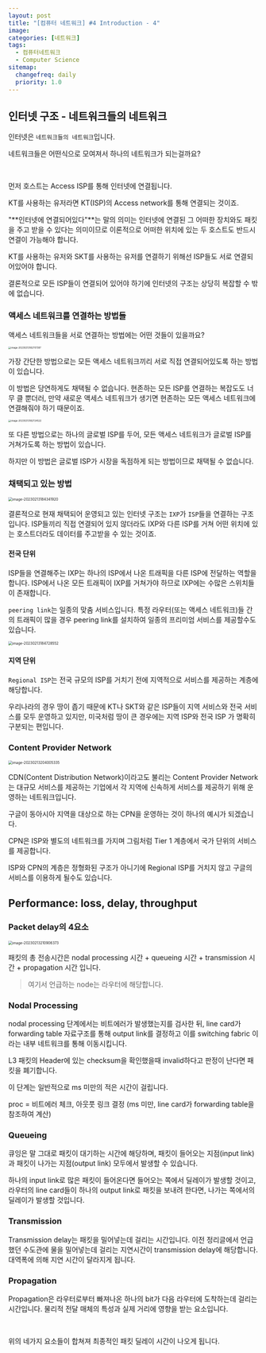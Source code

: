 ```yaml
---
layout: post
title: "[컴퓨터 네트워크] #4 Introduction - 4"
image:
categories: [네트워크]
tags: 
  - 컴퓨터네트워크
  - Computer Science
sitemap:
  changefreq: daily
  priority: 1.0
---
```


## 인터넷 구조 - 네트워크들의 네트워크

인터넷은 `네트워크들의 네트워크`입니다.

네트워크들은 어떤식으로 모여져서 하나의 네트워크가 되는걸까요? 

<br/> 

먼저 호스트는 Access ISP를 통해 인터넷에 연결됩니다.

KT를 사용하는 유저라면 KT(ISP)의 Access network를 통해 연결되는 것이죠.

"**인터넷에 연결되어있다"**는 말의 의미는 인터넷에 연결된 그 어떠한 장치와도 패킷을 주고 받을 수 있다는 의미이므로 이론적으로 어떠한 위치에 있는 두 호스트도 반드시 연결이 가능해야 합니다.

KT를 사용하는 유저와 SKT를 사용하는 유저를 연결하기 위해선 ISP들도 서로 연결되어있어야 합니다.

결론적으로 모든 ISP들이 연결되어 있어야 하기에 인터넷의 구조는 상당히 복잡할 수 밖에 없습니다. 

### 액세스 네트워크를 연결하는 방법들

액세스 네트워크들을 서로 연결하는 방법에는 어떤 것들이 있을까요?

<img src="https://raw.githubusercontent.com/Neph3779/Blog-Image/forUpload/img/20230213182707.png" alt="image-20230213182707397" style="zoom:33%;" />

가장 간단한 방법으로는 모든 액세스 네트워크끼리 서로 직접 연결되어있도록 하는 방법이 있습니다.

이 방법은 당연하게도 채택될 수 없습니다. 현존하는 모든 ISP를 연결하는 복잡도도 너무 클 뿐더러, 만약 새로운 액세스 네트워크가 생기면 현존하는 모든 액세스 네트워크에 연결해줘야 하기 때문이죠.

<img src="https://raw.githubusercontent.com/Neph3779/Blog-Image/forUpload/img/20230213182724.png" alt="image-20230213182724522" style="zoom:33%;" />

또 다른 방법으로는 하나의 글로벌 ISP를 두어, 모든 액세스 네트워크가 글로벌 ISP를 거쳐가도록 하는 방법이 있습니다.

하지만 이 방법은 글로벌 ISP가 시장을 독점하게 되는 방법이므로 채택될 수 없습니다.



### 채택되고 있는 방법

<img src="https://raw.githubusercontent.com/Neph3779/Blog-Image/forUpload/img/20230213184341.png" alt="image-20230213184341920" style="zoom: 50%;" />

결론적으로 현재 채택되어 운영되고 있는 인터넷 구조는 `IXP`가 `ISP`들을 연결하는 구조입니다. ISP들끼리 직접 연결되어 있지 않더라도 IXP와 다른 ISP를 거쳐 어떤 위치에 있는 호스트더라도 데이터를 주고받을 수 있는 것이죠.

#### 전국 단위

ISP들을 연결해주는 IXP는 하나의 ISP에서 나온 트래픽을 다른 ISP에 전달하는 역할을 합니다. ISP에서 나온 모든 트래픽이 IXP를 거쳐가야 하므로 IXP에는 수많은 스위치들이 존재합니다.

`peering link`는 일종의 맞춤 서비스입니다. 특정 라우터(또는 액세스 네트워크)들 간의 트래픽이 많을 경우 peering link를 설치하여 일종의 프리미엄 서비스를 제공할수도 있습니다.

<img src="https://raw.githubusercontent.com/Neph3779/Blog-Image/forUpload/img/20230213184728.png" alt="image-20230213184728552" style="zoom:50%;" />

#### 지역 단위

`Regional ISP`는 전국 규모의 ISP를 거치기 전에 지역적으로 서비스를 제공하는 계층에 해당합니다. 

우리나라의 경우 땅이 좁기 때문에 KT나 SKT와 같은 ISP들이 지역 서비스와 전국 서비스를 모두 운영하고 있지만, 미국처럼 땅이 큰 경우에는 지역 ISP와 전국 ISP 가 명확히 구분되는 편입니다.



### Content Provider Network

<img src="https://raw.githubusercontent.com/Neph3779/Blog-Image/forUpload/img/20230213204005.png" alt="image-20230213204005335" style="zoom:50%;" />

CDN(Content Distribution Network)이라고도 불리는 Content Provider Network는 대규모 서비스를 제공하는 기업에서 각 지역에 신속하게 서비스를 제공하기 위해 운영하는 네트워크입니다.

구글이 동아시아 지역을 대상으로 하는 CPN을 운영하는 것이 하나의 예시가 되겠습니다.

CPN은 ISP와 별도의 네트워크를 가지며 그림처럼 Tier 1 계층에서 국가 단위의 서비스를 제공합니다.

ISP와 CPN의 계층은 정형화된 구조가 아니기에 Regional ISP를 거치지 않고 구글의 서비스를 이용하게 될수도 있습니다.



## Performance: loss, delay, throughput

### Packet delay의 4요소

<img src="https://raw.githubusercontent.com/Neph3779/Blog-Image/forUpload/img/20230213210906.png" alt="image-20230213210906373" style="zoom: 50%;" />

패킷의 총 전송시간은 nodal processing 시간 + queueing 시간 + transmission 시간 + propagation 시간 입니다.

> 여기서 언급하는 node는 라우터에 해당합니다.

### Nodal Processing

nodal processing 단계에서는 비트에러가 발생했는지를 검사한 뒤, line card가 forwarding table 자료구조를 통해 output link를 결정하고 이를 switching fabric 이라는 내부 네트워크를 통해 이동시킵니다.

L3 패킷의 Header에 있는 checksum을 확인했을때 invalid하다고 판정이 난다면 패킷을 폐기합니다.

이 단계는 일반적으로 ms 미만의 적은 시간이 걸립니다. 

proc = 비트에러 체크, 아웃풋 링크 결정 (ms 미만, line card가 forwarding table을 참조하여 계산)

### Queueing

큐잉은 말 그대로 패킷이 대기하는 시간에 해당하며, 패킷이 들어오는 지점(input link)과 패킷이 나가는 지점(output link) 모두에서 발생할 수 있습니다.

하나의 input link로 많은 패킷이 들어온다면 들어오는 쪽에서 딜레이가 발생할 것이고, 라우터의 line card들이 하나의 output link로 패킷을 보내려 한다면, 나가는 쪽에서의 딜레이가 발생할 것입니다.

### Transmission

Transmission delay는 패킷을 밀어넣는데 걸리는 시간입니다. 이전 정리글에서 언급했던 수도관에 물을 밀어넣는데 걸리는 지연시간이 transmission delay에 해당합니다. 대역폭에 의해 지연 시간이 달라지게 됩니다.

### Propagation

Propagation은 라우터로부터 빠져나온 하나의 bit가 다음 라우터에 도착하는데 걸리는 시간입니다. 물리적 전달 매체의 특성과 실제 거리에 영향을 받는 요소입니다.

<br/> 

위의 네가지 요소들이 합쳐져 최종적인 패킷 딜레이 시간이 나오게 됩니다.